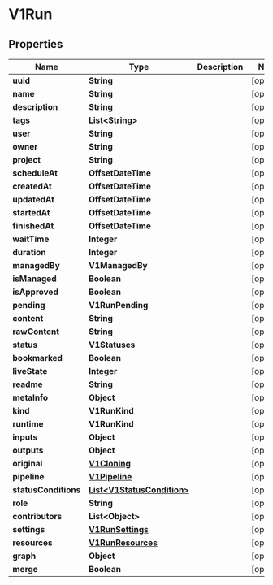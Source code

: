 

# V1Run


## Properties

| Name | Type | Description | Notes |
|------------ | ------------- | ------------- | -------------|
|**uuid** | **String** |  |  [optional] |
|**name** | **String** |  |  [optional] |
|**description** | **String** |  |  [optional] |
|**tags** | **List&lt;String&gt;** |  |  [optional] |
|**user** | **String** |  |  [optional] |
|**owner** | **String** |  |  [optional] |
|**project** | **String** |  |  [optional] |
|**scheduleAt** | **OffsetDateTime** |  |  [optional] |
|**createdAt** | **OffsetDateTime** |  |  [optional] |
|**updatedAt** | **OffsetDateTime** |  |  [optional] |
|**startedAt** | **OffsetDateTime** |  |  [optional] |
|**finishedAt** | **OffsetDateTime** |  |  [optional] |
|**waitTime** | **Integer** |  |  [optional] |
|**duration** | **Integer** |  |  [optional] |
|**managedBy** | **V1ManagedBy** |  |  [optional] |
|**isManaged** | **Boolean** |  |  [optional] |
|**isApproved** | **Boolean** |  |  [optional] |
|**pending** | **V1RunPending** |  |  [optional] |
|**content** | **String** |  |  [optional] |
|**rawContent** | **String** |  |  [optional] |
|**status** | **V1Statuses** |  |  [optional] |
|**bookmarked** | **Boolean** |  |  [optional] |
|**liveState** | **Integer** |  |  [optional] |
|**readme** | **String** |  |  [optional] |
|**metaInfo** | **Object** |  |  [optional] |
|**kind** | **V1RunKind** |  |  [optional] |
|**runtime** | **V1RunKind** |  |  [optional] |
|**inputs** | **Object** |  |  [optional] |
|**outputs** | **Object** |  |  [optional] |
|**original** | [**V1Cloning**](V1Cloning.md) |  |  [optional] |
|**pipeline** | [**V1Pipeline**](V1Pipeline.md) |  |  [optional] |
|**statusConditions** | [**List&lt;V1StatusCondition&gt;**](V1StatusCondition.md) |  |  [optional] |
|**role** | **String** |  |  [optional] |
|**contributors** | **List&lt;Object&gt;** |  |  [optional] |
|**settings** | [**V1RunSettings**](V1RunSettings.md) |  |  [optional] |
|**resources** | [**V1RunResources**](V1RunResources.md) |  |  [optional] |
|**graph** | **Object** |  |  [optional] |
|**merge** | **Boolean** |  |  [optional] |



